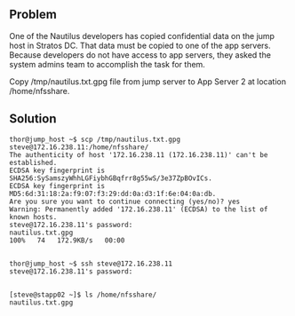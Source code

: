 
## Problem
One of the Nautilus developers has copied confidential data on the jump host in Stratos DC. That data must be copied to one of the app servers. Because developers do not have access to app servers, they asked the system admins team to accomplish the task for them.

Copy /tmp/nautilus.txt.gpg file from jump server to App Server 2 at location /home/nfsshare.


## Solution

```
thor@jump_host ~$ scp /tmp/nautilus.txt.gpg steve@172.16.238.11:/home/nfsshare/
The authenticity of host '172.16.238.11 (172.16.238.11)' can't be established.
ECDSA key fingerprint is SHA256:SySamszyWhhLGFiybhGBqfrr8g55wS/3e37ZpBOvICs.
ECDSA key fingerprint is MD5:6d:31:18:2a:f9:07:f3:29:dd:0a:d3:1f:6e:04:0a:db.
Are you sure you want to continue connecting (yes/no)? yes
Warning: Permanently added '172.16.238.11' (ECDSA) to the list of known hosts.
steve@172.16.238.11's password:
nautilus.txt.gpg                                                                             100%   74   172.9KB/s   00:00


thor@jump_host ~$ ssh steve@172.16.238.11
steve@172.16.238.11's password:


[steve@stapp02 ~]$ ls /home/nfsshare/
nautilus.txt.gpg
```


